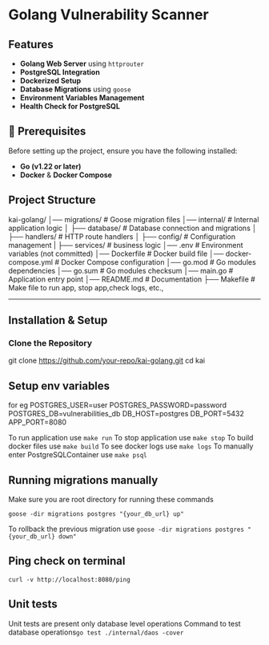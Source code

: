 # Golang Vulnerability Scanner

## Features
- **Golang Web Server** using `httprouter`
- **PostgreSQL Integration**
- **Dockerized Setup**
- **Database Migrations** using `goose`
- **Environment Variables Management**
- **Health Check for PostgreSQL**

## 📜 Prerequisites
Before setting up the project, ensure you have the following installed:

- **Go (v1.22 or later)** 
- **Docker** & **Docker Compose**

## Project Structure
kai-golang/
│── migrations/                # Goose migration files
│── internal/                   # Internal application logic
│   ├── database/               # Database connection and migrations
│   ├── handlers/               # HTTP route handlers
│   ├── config/                 # Configuration management
|   ├── services/               # business logic
│── .env                        # Environment variables (not committed)
│── Dockerfile                  # Docker build file
│── docker-compose.yml          # Docker Compose configuration
│── go.mod                      # Go modules dependencies
│── go.sum                      # Go modules checksum
│── main.go                     # Application entry point
│── README.md                   # Documentation
├── Makefile                    # Make file to run app, stop app,check logs, etc.,

---

## Installation & Setup

### Clone the Repository

git clone https://github.com/your-repo/kai-golang.git
cd kai

## Setup env variables 
for eg
POSTGRES_USER=user
POSTGRES_PASSWORD=password
POSTGRES_DB=vulnerabilities_db
DB_HOST=postgres
DB_PORT=5432
APP_PORT=8080

To run application use `make run`
To stop application use `make stop`
To build docker files use `make build`
To see docker logs use `make logs`
To manually enter PostgreSQLContainer use `make psql`

## Running migrations manually
Make sure you are root directory for running these commands

`goose -dir migrations postgres "{your_db_url} up"`

To rollback the previous migration use
`goose -dir migrations postgres "{your_db_url} down"`

## Ping check on terminal
`curl -v http://localhost:8080/ping`

## Unit tests
Unit tests are present only database level operations
Command to test database operations`go test ./internal/daos -cover`

